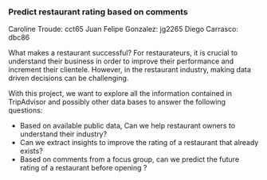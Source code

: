 ### Predict restaurant rating based on comments
Caroline Troude: cct65
Juan Felipe Gonzalez: jg2265
Diego Carrasco: dbc86


What makes a restaurant successful? For restaurateurs, it is crucial to understand their business in order to improve their performance and increment their clientele. However, in the restaurant industry, making data driven decisions can be challenging. 

With this project, we want to explore all the information contained in TripAdvisor and possibly other data bases to answer the following questions:

 - Based on available public data, Can we help restaurant owners to understand their industry?
 - Can we extract insights to improve the rating of a restaurant that already exists?
 - Based on comments from a focus group, can we predict the future rating of a restaurant before opening ?
